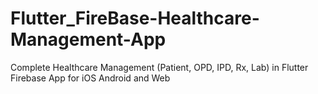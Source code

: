# Flutter_FireBase-Healthcare-Management-App
Complete Healthcare Management (Patient, OPD, IPD, Rx, Lab) in Flutter Firebase App for iOS Android and Web

